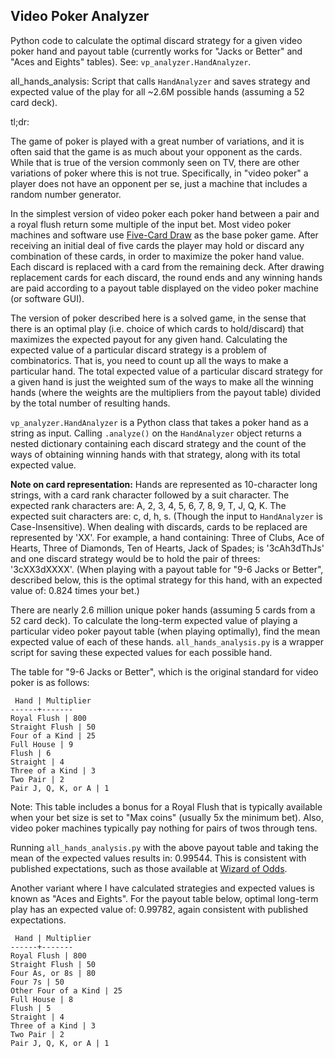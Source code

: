 ## Video Poker Analyzer

Python code to calculate the optimal discard strategy for a given video poker hand and payout table (currently works for "Jacks or Better" and "Aces and Eights" tables). See: `vp_analyzer.HandAnalyzer`.

all_hands_analysis: Script that calls `HandAnalyzer` and saves strategy and expected value of the play for all ~2.6M possible hands (assuming a 52 card deck).

tl;dr:

The game of poker is played with a great number of variations, and it is often said that the game is as much about your opponent as the cards. While that is true of the version commonly seen on TV, there are other variations of poker where this is not true. Specifically, in "video poker" a player does not have an opponent per se, just a machine that includes a random number generator.

In the simplest version of video poker each poker hand between a pair and a royal flush return some multiple of the input bet. Most video poker machines and software use [Five-Card Draw](https://en.wikipedia.org/wiki/Five-card_draw) as the base poker game. After receiving an initial deal of five cards the player may hold or discard any combination of these cards, in order to maximize the poker hand value. Each discard is replaced with a card from the remaining deck. After drawing replacement cards for each discard, the round ends and any winning hands are paid according to a payout table displayed on the video poker machine (or software GUI).

The version of poker described here is a solved game, in the sense that there is an optimal play (i.e. choice of which cards to hold/discard) that maximizes the expected payout for any given hand. Calculating the expected value of a particular discard strategy is a problem of combinatorics. That is, you need to count up all the ways to make a particular hand. The total expected value of a particular discard strategy for a given hand is just the weighted sum of the ways to make all the winning hands (where the weights are the multipliers from the payout table) divided by the total number of resulting hands.

`vp_analyzer.HandAnalyzer` is a Python class that takes a poker hand as a string as input. Calling `.analyze()` on the `HandAnalyzer` object returns a nested dictionary containing each discard strategy and the count of the ways of obtaining winning hands with that strategy, along with its total expected value.

**Note on card representation:** Hands are represented as 10-character long strings, with a card rank character followed by a suit character. The expected rank characters are: A, 2, 3, 4, 5, 6, 7, 8, 9, T, J, Q, K. The expected suit characters are: c, d, h, s. (Though the input to `HandAnalyzer` is Case-Insensitive). When dealing with discards, cards to be replaced are represented by 'XX'. For example, a hand containing: Three of Clubs, Ace of Hearts, Three of Diamonds, Ten of Hearts, Jack of Spades; is '3cAh3dThJs' and one discard strategy would be to hold the pair of threes: '3cXX3dXXXX'. (When playing with a payout table for "9-6 Jacks or Better", described below, this is the optimal strategy for this hand, with an expected value of: 0.824 times your bet.)

There are nearly 2.6 million unique poker hands (assuming 5 cards from a 52 card deck). To calculate the long-term expected value of playing a particular video poker payout table (when playing optimally), find the mean expected value of each of these hands. `all_hands_analysis.py` is a wrapper script for saving these expected values for each possible hand.

The table for "9-6 Jacks or Better", which is the original standard for video poker is as follows:

```
 Hand | Multiplier
------+-------
Royal Flush | 800
Straight Flush | 50
Four of a Kind | 25
Full House | 9
Flush | 6
Straight | 4
Three of a Kind | 3
Two Pair | 2
Pair J, Q, K, or A | 1
```
Note: This table includes a bonus for a Royal Flush that is typically available when your bet size is set to "Max coins" (usually 5x the minimum bet). Also, video poker machines typically pay nothing for pairs of twos through tens.

Running `all_hands_analysis.py` with the above payout table and taking the mean of the expected values results in: 0.99544. This is consistent with published expectations, such as those available at [Wizard of Odds](https://wizardofodds.com/games/video-poker/).

Another variant where I have calculated strategies and expected values is known as "Aces and Eights". For the payout table below, optimal long-term play has an expected value of: 0.99782, again consistent with published expectations.

```
 Hand | Multiplier
------+-------
Royal Flush | 800
Straight Flush | 50
Four As, or 8s | 80
Four 7s | 50
Other Four of a Kind | 25
Full House | 8
Flush | 5
Straight | 4
Three of a Kind | 3
Two Pair | 2
Pair J, Q, K, or A | 1
```
